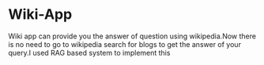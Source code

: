 # Wiki-App
Wiki app can provide you the answer of question using wikipedia.Now there is no need to go to wikipedia search for blogs to get the answer of your query.I used RAG based system to implement this 
